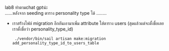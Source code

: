 lab8 ทำตามchat gptน่ะ <br/>
......หลังจาก seeding ตาราง personality type ได้ ........ 
- เราสร้่างไฟล์ migration อีกอันเอามาเพิ่ม attribute ใส่ตาราง users (สุดแล้วแต่จะตั้งชื่อเลย เราตั้งชื่อว่า personality_type_id)
  ```
   ./vendor/bin/sail artisan make:migration add_personality_type_id_to_users_table
  ```
